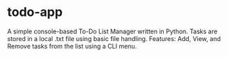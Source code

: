 # todo-app
A simple console-based To-Do List Manager written in Python.  Tasks are stored in a local .txt file using basic file handling.  Features: Add, View, and Remove tasks from the list using a CLI menu.
